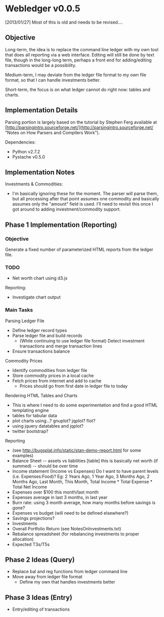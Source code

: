 Webledger v0.0.5
================

[2013/01/27] Most of this is old and needs to be revised....

Objective
---------

Long-term, the idea is to replace the command line ledger with my own tool that
does all reporting via a web interface. Editing will still be done by text file,
though in the long-long term, perhaps a front end for adding/editing 
transactions would be a possibility.

Medium-term, I may deviate from the ledger file format to my own file format,
so that I can handle investments better.

Short-term, the focus is on what ledger cannot do right now: tables and charts.


Implementation Details
----------------------

Parsing portion is largely based on the tutorial by Stephen Ferg available at
[http://parsingintro.sourceforge.net/](http://parsingintro.sourceforge.net/ 
"Notes on How Parsers and Compilers Work").

Dependencies:

*	Python v2.7.2
*	Pystache v0.5.0



Implementation Notes
--------------------

Investments & Commodities:
*	I'm basically ignoring these for the moment. The parser will parse them,
but all processing after that point assumes one commodity and basically assumes
only the "amount" field is used. I'll need to revisit this once I got around
to adding investment/commodity support.



Phase 1 Implementation (Reporting)
----------------------------------

### Objective

Generate a fixed number of parameterized HTML reports from the ledger file.

### TODO

-	Net worth chart using d3.js


Reporting:
-	Investigate chart output


### Main Tasks

Parsing Ledger File
+ Define ledger record types
+ Parse ledger file and build records
	- (While continuing to use ledger file format) Detect investment transactions and merge transaction lines
+ Ensure transactions balance

Commodity Prices
- Identify commodities from ledger file
- Store commodity prices in a local cache
- Fetch prices from internet and add to cache
	- Prices should go from first date in ledger file to today

Rendering HTML Tables and Charts
- This is where I need to do some experimentation and find a good HTML 
templating engine
- tables for tabular data
- plot charts using...? gnuplot? jqplot? flot?
- using jquery datatables and jqplot?
- twitter bootstrap?

Reporting
- (see http://bugsplat.info/static/stan-demo-report.html for some examples)
- Balance Sheet -- assets vs liabilities [table] this is basically net worth (if summed) -- should be over time
- Income statement (Income vs Expenses)
	Do I want to have parent levels (i.e. Expenses:Food)? 
	Eg:
							2 Years Ago, 1 Year Ago, 3 Months Ago, 2 Months Ago, Last Month, This Month, Total
		Income
			*
			Total
		Expense
			*
			Total
		Net Income
- Expenses over $100 this month/last month
- Expenses average in last 3 months, in last year
- Burn rate: using 3 month average, how many months before savings is gone?
- Expenses vs budget (will need to be defined elsewhere?)
- Savings projections?
- Investments		
- Overall Portfolio Return (see NotesOnInvestments.txt)
- Rebalance spreadsheet (for rebalancing investments to proper allocation)
- Expected T3s/T5s
	


Phase 2 Ideas (Query)
-------------

- Replace bal and reg functions from ledger command line
- Move away from ledger file format
	- Define my own that handles investments better


Phase 3 Ideas (Entry)
-------------

- Entry/editing of transactions